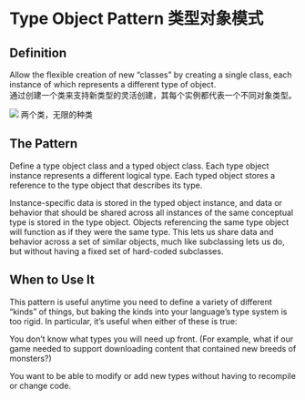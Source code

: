 # Type Object Pattern 类型对象模式

## Definition

Allow the flexible creation of new “classes” by creating a single class, each instance of which represents a different type of object.
<br>
通过创建一个类来支持新类型的灵活创建，其每个实例都代表一个不同对象类型。

![](https://github.com/QianMo/Unity-Design-Pattern/blob/master/UML_Picture/type-object.png)
两个类，无限的种类


## The Pattern

Define a type object class and a typed object class. Each type object instance represents a different logical type. Each typed object stores a reference to the type object that describes its type.

Instance-specific data is stored in the typed object instance, and data or behavior that should be shared across all instances of the same conceptual type is stored in the type object. Objects referencing the same type object will function as if they were the same type. This lets us share data and behavior across a set of similar objects, much like subclassing lets us do, but without having a fixed set of hard-coded subclasses.


## When to Use It 

This pattern is useful anytime you need to define a variety of different “kinds” of things, but baking the kinds into your language’s type system is too rigid. In particular, it’s useful when either of these is true:

You don’t know what types you will need up front. (For example, what if our game needed to support downloading content that contained new breeds of monsters?)

You want to be able to modify or add new types without having to recompile or change code.


